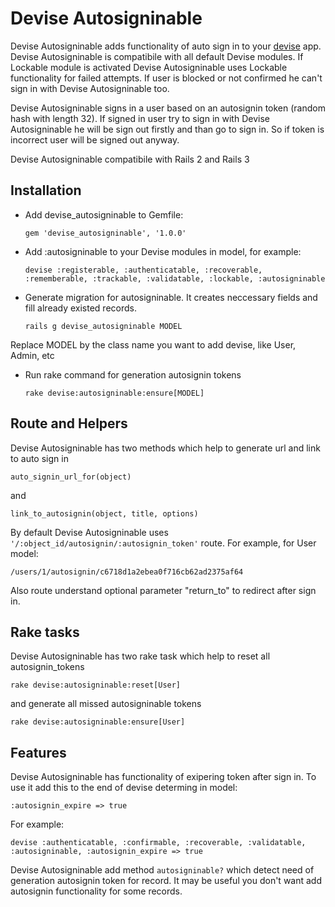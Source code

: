 Devise Autosigninable
=============
Devise Autosigninable adds functionality of auto sign in to your [devise][1] app.
Devise Autosigninable is compatibile with all default Devise modules.
If Lockable module is activated Devise Autosigninable uses Lockable functionality for failed attempts.
If user is blocked or not confirmed he can't sign in with Devise Autosigninable too.

Devise Autosigninable signs in a user based on an autosignin token (random hash with length 32).
If signed in user try to sign in with Devise Autosigninable he will be sign out firstly and than go to sign in.
So if token is incorrect user will be signed out anyway.

Devise Autosigninable compatibile with Rails 2 and Rails 3


Installation
-----------


* Add devise_autosigninable to Gemfile:

    `gem 'devise_autosigninable', '1.0.0'`

* Add :autosigninable to your Devise modules in model, for example:

    `devise :registerable, :authenticatable, :recoverable, :rememberable, :trackable, :validatable, :lockable, :autosigninable`

* Generate migration for autosigninable. It creates neccessary fields and fill already existed records.

    `rails g devise_autosigninable MODEL`

Replace MODEL by the class name you want to add devise, like User, Admin, etc

* Run rake command for generation autosignin tokens

   `rake devise:autosigninable:ensure[MODEL]`

Route and Helpers
-----------
Devise Autosigninable has two methods which help to generate url and link to auto sign in

    auto_signin_url_for(object)

and

    link_to_autosignin(object, title, options)


By default Devise Autosigninable uses `'/:object_id/autosignin/:autosignin_token'` route. For example, for User model:

    /users/1/autosignin/c6718d1a2ebea0f716cb62ad2375af64

Also route understand optional parameter "return_to" to redirect after sign in.

Rake tasks
-----------
Devise Autosigninable has two rake task which help to reset all autosignin_tokens

    rake devise:autosigninable:reset[User]

and generate all missed autosigninable tokens

    rake devise:autosigninable:ensure[User]


Features
-----------

Devise Autosigninable has functionality of exipering token after sign in. To use it add this to the end of devise determing in model:

    :autosignin_expire => true

For example:

    devise :authenticatable, :confirmable, :recoverable, :validatable, :autosigninable, :autosignin_expire => true



Devise Autosigninable add method `autosigninable?` which detect need of generation autosignin token for record. It may be useful you don't want add
autosignin functionality for some records.

[1]:http://github.com/plataformatec/devise

